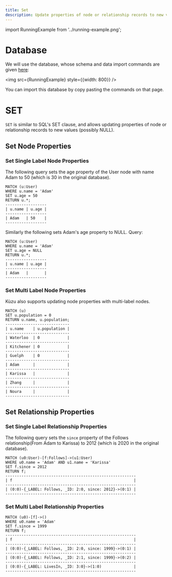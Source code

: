 ```yaml
---
title: Set
description: Update properties of node or relationship records to new values.
---
```


import RunningExample from '../running-example.png';

# Database
We will use the database, whose schema and data import commands are given [here](../query-clauses/example-database.md):

<img src={RunningExample} style={{width: 800}} />

You can import this database by copy pasting the commands on that page. 

# SET 
`SET` is similar to SQL's SET clause, and allows updating properties of node or relationship records to new values (possibly NULL).

## Set Node Properties

### Set Single Label Node Properties
The following query sets the age property of the User node with name Adam to 50 (which is 30 in the original database).

```
MATCH (u:User) 
WHERE u.name = 'Adam' 
SET u.age = 50
RETURN u.*;
------------------
| u.name | u.age |
------------------
| Adam   | 50    |
------------------
```
Similarly the following sets Adam's age property to NULL.
Query:
```
MATCH (u:User) 
WHERE u.name = 'Adam' 
SET u.age = NULL
RETURN u.*;
------------------
| u.name | u.age |
------------------
| Adam   |       |
------------------
```

### Set Multi Label Node Properties
Kùzu also supports updating node properties with multi-label nodes.
```
MATCH (u)
SET u.population = 0
RETURN u.name, u.population; 
----------------------------
| u.name    | u.population |
----------------------------
| Waterloo  | 0            |
----------------------------
| Kitchener | 0            |
----------------------------
| Guelph    | 0            |
----------------------------
| Adam      |              |
----------------------------
| Karissa   |              |
----------------------------
| Zhang     |              |
----------------------------
| Noura     |              |
----------------------------
```

## Set Relationship Properties

### Set Single Label Relationship Properties
The following query sets the `since` property of the Follows relationship(From Adam to Karissa) to 2012 (which is 2020 in the original database).

```
MATCH (u0:User)-[f:Follows]->(u1:User)
WHERE u0.name = 'Adam' AND u1.name = 'Karissa'
SET f.since = 2012
RETURN f;
---------------------------------------------------------
| f                                                     |
---------------------------------------------------------
| (0:0)-{_LABEL: Follows, _ID: 2:0, since: 2012}->(0:1) |
---------------------------------------------------------
```

### Set Multi Label Relationship Properties
```
MATCH (u0)-[f]->()
WHERE u0.name = 'Adam'
SET f.since = 1999
RETURN f;
---------------------------------------------------------
| f                                                     |
---------------------------------------------------------
| (0:0)-{_LABEL: Follows, _ID: 2:0, since: 1999}->(0:1) |
---------------------------------------------------------
| (0:0)-{_LABEL: Follows, _ID: 2:1, since: 1999}->(0:2) |
---------------------------------------------------------
| (0:0)-{_LABEL: LivesIn, _ID: 3:0}->(1:0)              |
---------------------------------------------------------
```



